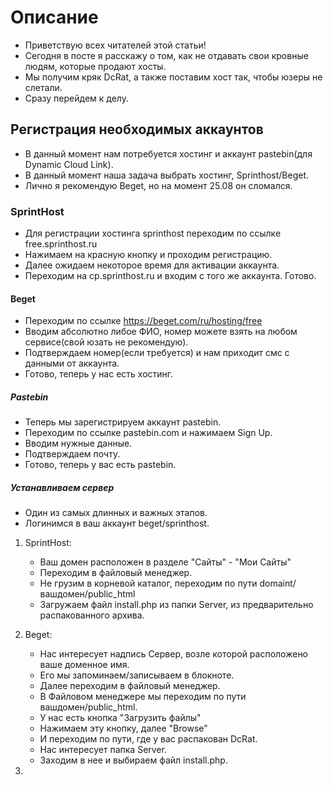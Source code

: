 # Описание

- Приветствую всех читателей этой статьи! 
- Сегодня в посте я расскажу о том, как не отдавать свои кровные людям, которые продают хосты.
- Мы получим кряк DcRat, а также поставим хост так, чтобы юзеры не слетали.
- Сразу перейдем к делу.
  
## Регистрация необходимых аккаунтов
- В данный момент нам потребуется хостинг и аккаунт pastebin(для Dynamic Cloud Link).
- В данный момент наша задача выбрать хостинг, Sprinthost/Beget.
- Лично я рекомендую Beget, но на момент 25.08 он сломался.
  
### SprintHost
- Для регистрации хостинга sprinthost переходим по ссылке free.sprinthost.ru
- Нажимаем на красную кнопку и проходим регистрацию.
- Далее ожидаем некоторое время для активации аккаунта.
- Переходим на cp.sprinthost.ru и входим с того же аккаунта. Готово.
  
#### Beget
- Переходим по ссылке https://beget.com/ru/hosting/free
- Вводим абсолютно либое ФИО, номер можете взять на любом сервисе(свой юзать не рекомендую).
- Подтверждаем номер(если требуется) и нам приходит смс с данными от аккаунта.
- Готово, теперь у нас есть хостинг.

##### Pastebin
- Теперь мы зарегистрируем аккаунт pastebin.
- Переходим по ссылке pastebin.com и нажимаем Sign Up.
- Вводим нужные данные.
- Подтверждаем почту.
- Готово, теперь у вас есть pastebin.

##### Устанавливаем сервер
- Один из самых длинных и важных этапов.
- Логинимся в ваш аккаунт beget/sprinthost.
1. SprintHost:
   - Ваш домен расположен в разделе "Сайты" - "Мои Сайты"
   - Переходим в файловый менеджер.
   - Не грузим в корневой каталог, переходим по пути domaint/вашдомен/public_html
   - Загружаем файл install.php из папки Server, из предварительно распакованного архива.
     
2. Beget:
   - Нас интересует надпись Сервер, возле которой расположено ваше доменное имя.
   - Его мы запоминаем/записываем в блокноте.
   - Далее переходим в файловый менеджер.
   - В Файловом менеджере мы переходим по пути вашдомен/public_html.
   - У нас есть кнопка "Загрузить файлы"
   - Нажимаем эту кнопку, далее "Browse"
   - И переходим по пути, где у вас распакован DcRat.
   - Нас интересует папка Server.
   - Заходим в нее и выбираем файл install.php.
3.



















